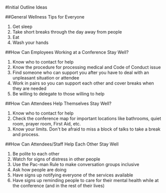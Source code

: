 #Initial Outline Ideas

##General Wellness Tips for Everyone

1. Get sleep
2. Take short breaks through the day away from people
3. Eat
4. Wash your hands

##How Can Employees Working at a Conference Stay Well?

1. Know who to contact for help
2. Know the procedure for processing medical and Code of Conduct issue
3. Find someone who can support you after you have to deal with an unpleasant situation or attendee
4. Work in pairs so you can support each other and cover breaks when they are needed
5. Be willing to delegate to those willing to help

##How Can Attendees Help Themselves Stay Well?

1. Know who to contact for help
2. Check the conference map for important locations like bathrooms, quiet room, prayer room, First Aid, etc. 
3. Know your limits. Don't be afraid to miss a block of talks to take a break and process.

##How Can Attendees/Staff Help Each Other Stay Well

1. Be polite to each other
2. Watch for signs of distress in other people
3. Use the Pac-man Rule to make conversation groups inclusive
4. Ask how people are doing
5. Have signs up notifying everyone of the services available
6. Have signs up reminding people to care for their mental health while at the conference (and in the rest of their lives)

